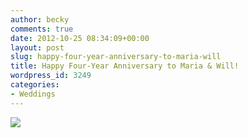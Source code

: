 ```yaml
---
author: becky
comments: true
date: 2012-10-25 08:34:09+00:00
layout: post
slug: happy-four-year-anniversary-to-maria-will
title: Happy Four-Year Anniversary to Maria & Will!
wordpress_id: 3249
categories:
- Weddings
---
```


[![](http://www.beckyjenson.com/wp-content/uploads/2012/03/blog-October08-00011.jpg)](http://www.beckyjenson.com/wp-content/uploads/2012/03/blog-October08-00011.jpg)
